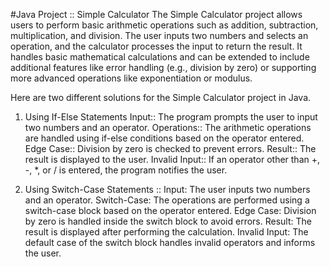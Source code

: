 #Java Project :: Simple Calculator
The Simple Calculator project allows users to perform basic arithmetic operations such as addition, subtraction, multiplication, and division. The user inputs two numbers and selects an operation, and the calculator processes the input to return the result. It handles basic mathematical calculations and can be extended to include additional features like error handling (e.g., division by zero) or supporting more advanced operations like exponentiation or modulus.

Here are two different solutions for the Simple Calculator project in Java.
1. Using If-Else Statements
    Input:: The program prompts the user to input two numbers and an operator.
    Operations:: The arithmetic operations are handled using if-else conditions based on the operator entered.
    Edge Case:: Division by zero is checked to prevent errors.
    Result:: The result is displayed to the user.
    Invalid Input:: If an operator other than +, -, *, or / is entered, the program notifies the user.

2. Using Switch-Case Statements ::
    Input: The user inputs two numbers and an operator.
    Switch-Case: The operations are performed using a switch-case block based on the operator entered.
    Edge Case: Division by zero is handled inside the switch block to avoid errors.
    Result: The result is displayed after performing the calculation.
    Invalid Input: The default case of the switch block handles invalid operators and informs the user.
